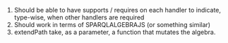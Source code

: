 1. Should be able to have supports / requires on each handler to indicate, type-wise, when other handlers are required
2. Should work in terms of SPARQLALGEBRAJS (or something similar)
3. extendPath take, as a parameter, a function that mutates the algebra.
